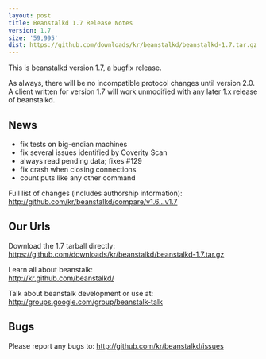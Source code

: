 ```yaml
---
layout: post
title: Beanstalkd 1.7 Release Notes
version: 1.7
size: '59,995'
dist: https://github.com/downloads/kr/beanstalkd/beanstalkd-1.7.tar.gz
---
```


This is beanstalkd version 1.7, a bugfix release.

As always, there will be no incompatible protocol changes until
version 2.0. A client written for version 1.7 will work
unmodified with any later 1.x release of beanstalkd.

News
----

- fix tests on big-endian machines
- fix several issues identified by Coverity Scan
- always read pending data; fixes #129
- fix crash when closing connections
- count puts like any other command

Full list of changes (includes authorship information):  
<http://github.com/kr/beanstalkd/compare/v1.6...v1.7>

Our Urls
--------

Download the 1.7 tarball directly:  
<https://github.com/downloads/kr/beanstalkd/beanstalkd-1.7.tar.gz>

Learn all about beanstalk:  
<http://kr.github.com/beanstalkd/>

Talk about beanstalk development or use at:  
<http://groups.google.com/group/beanstalk-talk>

Bugs
----

Please report any bugs to:
<http://github.com/kr/beanstalkd/issues>
